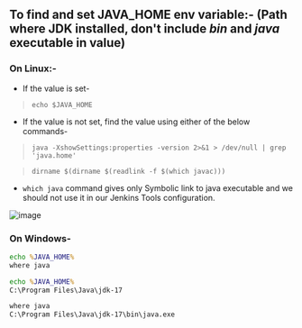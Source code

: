 ## To find and set **JAVA_HOME** env variable:- (Path where **JDK installed**, don't include _bin_ and _java_ executable in value)

### On Linux:-

* If the value is set-

> `echo $JAVA_HOME`

* If the value is not set, find the value using either of the below commands-

> `java -XshowSettings:properties -version 2>&1 > /dev/null | grep 'java.home'`

> `dirname $(dirname $(readlink -f $(which javac)))`

* `which java` command gives only Symbolic link to java executable and we should not use it in our Jenkins Tools configuration.

![image](https://github.com/Chaitu95p/Daily-Tasks/assets/46298683/9fc3ceef-5975-4883-8cf7-9d3e9bc6afbf)


### On Windows-

``` cmd
echo %JAVA_HOME%
where java

echo %JAVA_HOME%
C:\Program Files\Java\jdk-17

where java
C:\Program Files\Java\jdk-17\bin\java.exe
```
